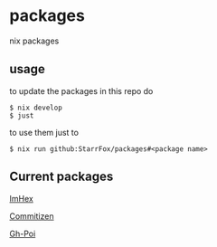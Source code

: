 # packages

nix packages

## usage

to update the packages in this repo do

```shell
$ nix develop
$ just
```

to use them just to

```shell
$ nix run github:StarrFox/packages#<package name>
```

## Current packages

[ImHex](https://github.com/WerWolv/ImHex)

[Commitizen](https://github.com/commitizen-tools/commitizen)

[Gh-Poi](https://github.com/seachicken/gh-poi)

